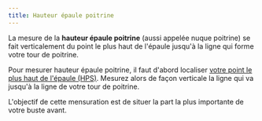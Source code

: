 ```yaml
---
title: Hauteur épaule poitrine
---
```


La mesure de la **hauteur épaule poitrine** (aussi appelée nuque poitrine) se fait verticalement du point le plus haut de l'épaule jusqu'à la ligne qui forme votre tour de poitrine.

Pour mesurer hauteur épaule poitrine, il faut d'abord localiser [votre point le plus haut de l'épaule (HPS)](/docs/measurements/hps/). 
Mesurez alors de façon verticale la ligne qui va jusqu'à la ligne de votre tour de poitrine.

L'objectif de cette mensuration est de situer la part la plus importante de votre buste avant.
